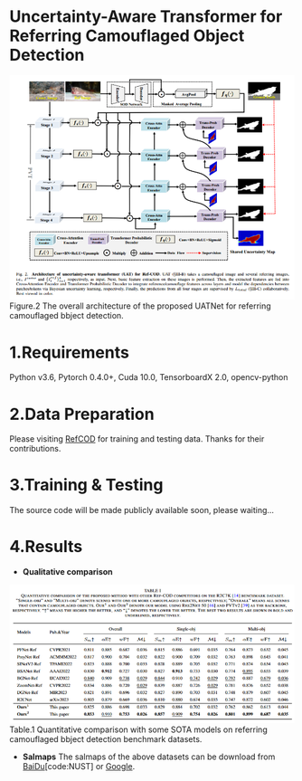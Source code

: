 # Uncertainty-Aware Transformer for Referring Camouflaged Object Detection

![image](figs/UATNet.png)  
   Figure.2 The overall architecture of the proposed UATNet for referring camouflaged bbject detection. 

# 1.Requirements
Python v3.6, Pytorch 0.4.0+, Cuda 10.0, TensorboardX 2.0, opencv-python

# 2.Data Preparation
Please visiting [RefCOD](https://github.com/zhangxuying1004/RefCOD) for training and testing data. Thanks for their contributions.

# 3.Training & Testing
The source code will be made publicly available soon, please waiting...

# 4.Results
* **Qualitative comparison**

![image](figs/qulities_results.png)  
Table.1 Quantitative comparison with some SOTA models on referring camouflaged bbject detection benchmark datasets. 

* **Salmaps**
The salmaps of the above datasets can be download from [BaiDu](https://pan.baidu.com/s/1PETllwKaHRtduNpzyGmftQ)[code:NUST] or [Google](https://drive.google.com/file/d/1xNDCYIrzn45KsRcIt4S0DfOuN_fvhLB0/view?usp=drive_link).
